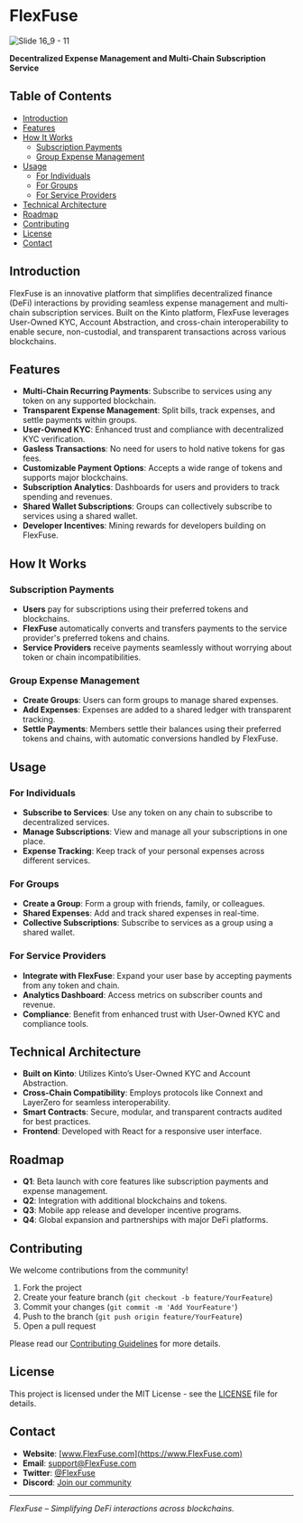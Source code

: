 # FlexFuse

![Slide 16_9 - 11](https://github.com/user-attachments/assets/f60b1168-0640-48b3-aa33-eb770bb6effa)

**Decentralized Expense Management and Multi-Chain Subscription Service**

## Table of Contents

- [Introduction](#introduction)
- [Features](#features)
- [How It Works](#how-it-works)
  - [Subscription Payments](#subscription-payments)
  - [Group Expense Management](#group-expense-management)
- [Usage](#usage)
  - [For Individuals](#for-individuals)
  - [For Groups](#for-groups)
  - [For Service Providers](#for-service-providers)
- [Technical Architecture](#technical-architecture)
- [Roadmap](#roadmap)
- [Contributing](#contributing)
- [License](#license)
- [Contact](#contact)

## Introduction

FlexFuse is an innovative platform that simplifies decentralized finance (DeFi) interactions by providing seamless expense management and multi-chain subscription services. Built on the Kinto platform, FlexFuse leverages User-Owned KYC, Account Abstraction, and cross-chain interoperability to enable secure, non-custodial, and transparent transactions across various blockchains.

## Features

- **Multi-Chain Recurring Payments**: Subscribe to services using any token on any supported blockchain.
- **Transparent Expense Management**: Split bills, track expenses, and settle payments within groups.
- **User-Owned KYC**: Enhanced trust and compliance with decentralized KYC verification.
- **Gasless Transactions**: No need for users to hold native tokens for gas fees.
- **Customizable Payment Options**: Accepts a wide range of tokens and supports major blockchains.
- **Subscription Analytics**: Dashboards for users and providers to track spending and revenues.
- **Shared Wallet Subscriptions**: Groups can collectively subscribe to services using a shared wallet.
- **Developer Incentives**: Mining rewards for developers building on FlexFuse.

## How It Works

### Subscription Payments

- **Users** pay for subscriptions using their preferred tokens and blockchains.
- **FlexFuse** automatically converts and transfers payments to the service provider's preferred tokens and chains.
- **Service Providers** receive payments seamlessly without worrying about token or chain incompatibilities.

### Group Expense Management

- **Create Groups**: Users can form groups to manage shared expenses.
- **Add Expenses**: Expenses are added to a shared ledger with transparent tracking.
- **Settle Payments**: Members settle their balances using their preferred tokens and chains, with automatic conversions handled by FlexFuse.

## Usage

### For Individuals

- **Subscribe to Services**: Use any token on any chain to subscribe to decentralized services.
- **Manage Subscriptions**: View and manage all your subscriptions in one place.
- **Expense Tracking**: Keep track of your personal expenses across different services.

### For Groups

- **Create a Group**: Form a group with friends, family, or colleagues.
- **Shared Expenses**: Add and track shared expenses in real-time.
- **Collective Subscriptions**: Subscribe to services as a group using a shared wallet.

### For Service Providers

- **Integrate with FlexFuse**: Expand your user base by accepting payments from any token and chain.
- **Analytics Dashboard**: Access metrics on subscriber counts and revenue.
- **Compliance**: Benefit from enhanced trust with User-Owned KYC and compliance tools.

## Technical Architecture

- **Built on Kinto**: Utilizes Kinto’s User-Owned KYC and Account Abstraction.
- **Cross-Chain Compatibility**: Employs protocols like Connext and LayerZero for seamless interoperability.
- **Smart Contracts**: Secure, modular, and transparent contracts audited for best practices.
- **Frontend**: Developed with React for a responsive user interface.

## Roadmap

- **Q1**: Beta launch with core features like subscription payments and expense management.
- **Q2**: Integration with additional blockchains and tokens.
- **Q3**: Mobile app release and developer incentive programs.
- **Q4**: Global expansion and partnerships with major DeFi platforms.

## Contributing

We welcome contributions from the community!

1. Fork the project
2. Create your feature branch (`git checkout -b feature/YourFeature`)
3. Commit your changes (`git commit -m 'Add YourFeature'`)
4. Push to the branch (`git push origin feature/YourFeature`)
5. Open a pull request

Please read our [Contributing Guidelines](CONTRIBUTING.md) for more details.

## License

This project is licensed under the MIT License - see the [LICENSE](LICENSE) file for details.

## Contact

- **Website**: [www.FlexFuse.com](https://www.FlexFuse.com)
- **Email**: support@FlexFuse.com
- **Twitter**: [@FlexFuse](https://twitter.com/FlexFuse)
- **Discord**: [Join our community](https://discord.gg/yourdiscordlink)

---

*FlexFuse – Simplifying DeFi interactions across blockchains.*
